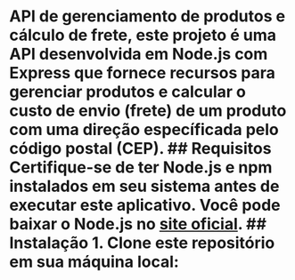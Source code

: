 
# API de gerenciamento de produtos e cálculo de frete, este projeto é uma API desenvolvida em Node.js com Express que fornece recursos para gerenciar produtos e calcular o custo de envio (frete) de um produto com uma direção específicada pelo código postal (CEP). ## Requisitos Certifique-se de ter Node.js e npm instalados em seu sistema antes de executar este aplicativo. Você pode baixar o Node.js no [site oficial](https://nodejs.org/). ## Instalação 1. Clone este repositório em sua máquina local:
